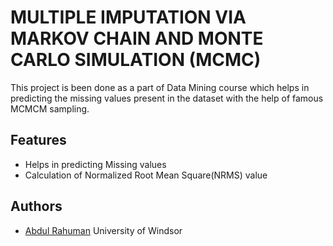 
# MULTIPLE IMPUTATION VIA MARKOV CHAIN AND MONTE CARLO SIMULATION (MCMC)

This project is been done as a part of Data Mining course which helps in predicting the missing values present in the dataset with the help of famous MCMCM sampling.
 
## Features

- Helps in predicting Missing values
- Calculation of Normalized Root Mean Square(NRMS) value


## Authors

- [Abdul Rahuman](https://www.linkedin.com/in/ab8870/)
University of Windsor
